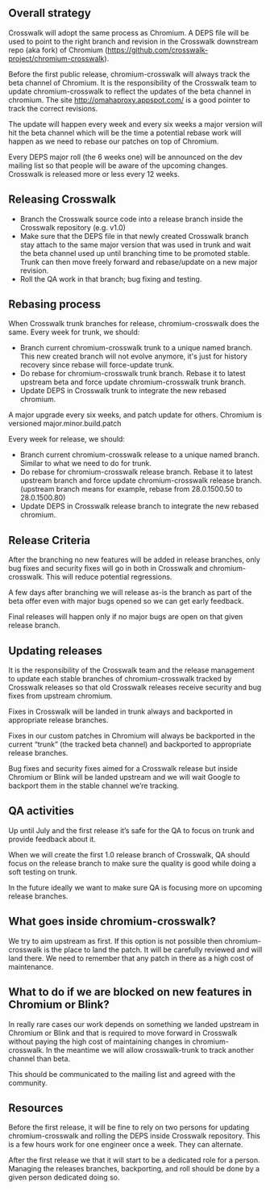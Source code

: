 ## Overall strategy
Crosswalk will adopt the same process as Chromium. A DEPS file will be used to point to the right branch and revision in the Crosswalk downstream repo (aka fork) of Chromium (https://github.com/crosswalk-project/chromium-crosswalk).

Before the first public release, chromium-crosswalk will always track the beta channel of Chromium. It is the responsibility of the Crosswalk team to update chromium-crosswalk to reflect the updates of the beta channel in chromium. The site http://omahaproxy.appspot.com/ is a good pointer to track the correct revisions.

The update will happen every week and every six weeks a major version will hit the beta channel which will be the time a potential rebase work will happen as we need to rebase our patches on top of Chromium.

Every DEPS major roll (the 6 weeks one) will be announced on the dev mailing list so that people will be aware of the upcoming changes. Crosswalk is released more or less every 12 weeks.

## Releasing Crosswalk
* Branch the Crosswalk source code into a release branch inside the Crosswalk repository (e.g. v1.0)
* Make sure that the DEPS file in that newly created Crosswalk branch stay attach to the same major version that was used in trunk and wait the beta channel used up until branching time to be promoted stable. Trunk can then move freely forward and rebase/update on a new major revision.
* Roll the QA work in that branch; bug fixing and testing.

## Rebasing process
When Crosswalk trunk branches for release, chromium-crosswalk does the same.
Every week for trunk, we should:
* Branch current chromium-crosswalk trunk to a unique named branch. This new created branch will not evolve anymore, it's just for history recovery since rebase will force-update trunk.
* Do rebase for chromium-crosswalk trunk branch. Rebase it to latest upstream beta and force update chromium-crosswalk trunk branch.
* Update DEPS in Crosswalk trunk to integrate the new rebased chromium.

A major upgrade every six weeks, and patch update for others. Chromium is versioned major.minor.build.patch

Every week for release, we should:
* Branch current chromium-crosswalk release to a unique named branch. Similar to what we need to do for trunk.
* Do rebase for chromium-crosswalk release branch. Rebase it to latest upstream branch and force update chromium-crosswalk release branch. (upstream branch means for example, rebase from 28.0.1500.50 to 28.0.1500.80)
* Update DEPS in Crosswalk release branch to integrate the new rebased chromium.

## Release Criteria
After the branching no new features will be added in release branches, only bug fixes and security fixes will go in both in Crosswalk and chromium-crosswalk. This will reduce potential regressions.

A few days after branching we will release as-is the branch as part of the beta offer even with major bugs opened so we can get early feedback.

Final releases will happen only if no major bugs are open on that given release branch.

## Updating releases
It is the responsibility of the Crosswalk team and the release management to update each stable branches of chromium-crosswalk tracked by Crosswalk releases so that old Crosswalk releases receive security and bug fixes from upstream chromium.

Fixes in Crosswalk will be landed in trunk always and backported in appropriate release branches.

Fixes in our custom patches in Chromium will always be backported in the current “trunk” (the tracked beta channel) and backported to appropriate release branches.

Bug fixes and security fixes aimed for a Crosswalk release but inside Chromium or Blink will be landed upstream and we will wait Google to backport them in the stable channel we’re tracking.

## QA activities
Up until July and the first release it’s safe for the QA to focus on trunk and provide feedback about it.

When we will create the first 1.0 release branch of Crosswalk, QA should focus on the release branch to make sure the quality is good while doing a soft testing on trunk.

In the future ideally we want to make sure QA is focusing more on upcoming release branches.

## What goes inside chromium-crosswalk?
We try to aim upstream as first. If this option is not possible then chromium-crosswalk is the place to land the patch. It will be carefully reviewed and will land there. We need to remember that any patch in there as a high cost of maintenance.

## What to do if we are blocked on new features in Chromium or Blink?
In really rare cases our work depends on something we landed upstream in Chromium or Blink and that is required to move forward in Crosswalk without paying the high cost of maintaining changes in chromium-crosswalk. In the meantime we will allow crosswalk-trunk to track another channel than beta.

This should be communicated to the mailing list and agreed with the community.

## Resources
Before the first release, it will be fine to rely on two persons for updating chromium-crosswalk and rolling the DEPS inside Crosswalk repository. This is a few hours work for one engineer once a week. They can alternate.

After the first release we that it will start to be a dedicated role for a person. Managing the releases branches, backporting, and roll should be done by a given person dedicated doing so.